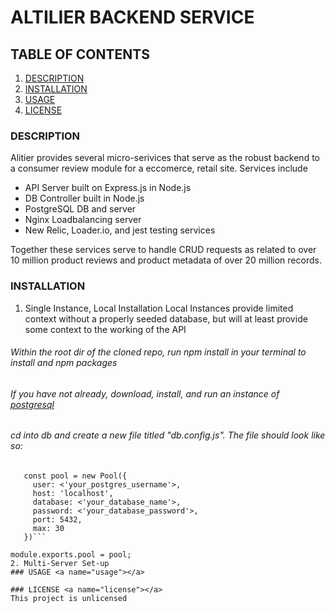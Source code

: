 # ALTILIER BACKEND SERVICE

## TABLE OF CONTENTS
1. [DESCRIPTION](#description)
2. [INSTALLATION](#installation)
3. [USAGE](#usage)
4. [LICENSE](#license)

### DESCRIPTION <a name="description"></a>
Alitier provides several micro-serivices that serve as the robust backend to a consumer review module for a eccomerce, retail site. Services include
- API Server built on Express.js in Node.js
- DB Controller built in Node.js
- PostgreSQL DB and server
- Nginx Loadbalancing server
- New Relic, Loader.io, and jest testing services

Together these services serve to handle CRUD requests as related to over 10 million product reviews and product metadata of over 20 million records.

### INSTALLATION <a name="installation"></a>
   1. Single Instance, Local Installation
  Local Instances provide limited context without a properly seeded database, but will at least provide some context to the working of the API
   ###### Within the root dir of the cloned repo, run npm install in your terminal to install and npm packages
   ###### If you have not already, download, install, and run an instance of [postgresql](https://www.postgresql.org/docs/9.3/tutorial-install.html)
   ###### cd into db and create a new file titled "db.config.js". The file should look like so:

   ```const {Pool, Client} = require('pg');
      const pool = new Pool({
        user: <'your_postgres_username'>,
        host: 'localhost',
        database: <'your_database_name'>,
        password: <'your_database_password'>,
        port: 5432,
        max: 30
      })```

module.exports.pool = pool;
   2. Multi-Server Set-up
### USAGE <a name="usage"></a>

### LICENSE <a name="license"></a>
This project is unlicensed